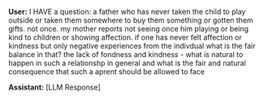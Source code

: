 **User:**
I HAVE a question: a father who has never taken the child to play outside or taken them somewhere to buy them something or gotten them gifts. not once. my mother reports not seeing once him playing or being kind to children or showing affection. if one has never felt affection or kindness but only negative experiences from the indivdual what is the fair balance in that? the lack of fondness and kindness - what is natural to happen in such a relationshp in general and what is the fair and natural consequence that such a aprent should be allowed to face

**Assistant:**
[LLM Response]

